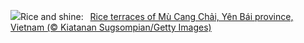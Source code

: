 ![](https://www.bing.com/th?id=OHR.YenBaiTerraces_EN-US4542290370_UHD.jpg&w=1000)Rice and shine:&nbsp;&ensp;[Rice terraces of Mù Cang Chải, Yên Bái province, Vietnam (© Kiatanan Sugsompian/Getty Images)](https://www.bing.com/th?id=OHR.YenBaiTerraces_EN-US4542290370_UHD.jpg)
<br><br/>

